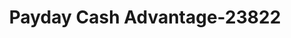 ---
f_zip-code: 33972
f_state-code: FL
title: Payday Cash Advantage-23822
f_phone: 239-369-6688
f_city-only: Lehigh Acres
f_address: 1834 Flagler Ave Lehigh Acres
f_location-unique-id: '23822'
slug: payday-cash-advantage-23822
updated-on: '2024-05-30T13:46:58.046Z'
created-on: '2024-05-30T13:36:59.803Z'
published-on: '2024-05-30T13:54:32.469Z'
f_city-state: cms/city/lehigh-acres-fl.md
f_company: cms/company/payday-cash-advantage.md
f_state: cms/state/florida.md
layout: '[payday-loan].html'
tags: payday-loan
---